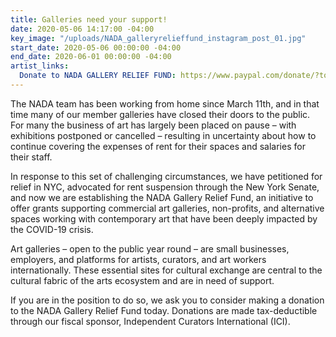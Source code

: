 ```yaml
---
title: Galleries need your support!
date: 2020-05-06 14:17:00 -04:00
key_image: "/uploads/NADA_galleryrelieffund_instagram_post_01.jpg"
start_date: 2020-05-06 00:00:00 -04:00
end_date: 2020-06-01 00:00:00 -04:00
artist_links:
  Donate to NADA GALLERY RELIEF FUND: https://www.paypal.com/donate/?token=yiBSQsFIcwWqZXA0fcBxnTqqF1RpC84rXMlc90VLaVqULr8RuPlp35I3zUsqXJCqrEgeeG&country.x=US&locale.x=US
---
```


The NADA team has been working from home since March 11th, and in that time many of our member galleries have closed their doors to the public. For many the business of art has largely been placed on pause – with exhibitions postponed or cancelled – resulting in uncertainty about how to continue covering the expenses of rent for their spaces and salaries for their staff.

In response to this set of challenging circumstances, we have petitioned for relief in NYC, advocated for rent suspension through the New York Senate, and now we are establishing the NADA Gallery Relief Fund, an initiative to offer grants supporting commercial art galleries, non-profits, and alternative spaces working with contemporary art that have been deeply impacted by the COVID-19 crisis.

Art galleries – open to the public year round – are small businesses, employers, and platforms for artists, curators, and art workers internationally. These essential sites for cultural exchange are central to the cultural fabric of the arts ecosystem and are in need of support.

If you are in the position to do so, we ask you to consider making a donation to the NADA Gallery Relief Fund today. Donations are made tax-deductible through our fiscal sponsor, Independent Curators International (ICI).